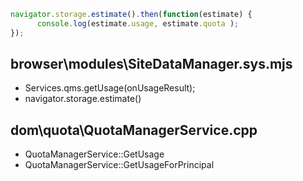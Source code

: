 
```js
navigator.storage.estimate().then(function(estimate) {
      console.log(estimate.usage, estimate.quota );
});

```

## browser\modules\SiteDataManager.sys.mjs
- Services.qms.getUsage(onUsageResult);
- navigator.storage.estimate()

## dom\quota\QuotaManagerService.cpp
- QuotaManagerService::GetUsage
- QuotaManagerService::GetUsageForPrincipal
